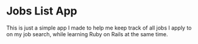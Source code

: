 # Jobs List App

This is just a simple app I made to help me keep track of all jobs I apply to on my job search, while learning Ruby on Rails at the same time.
